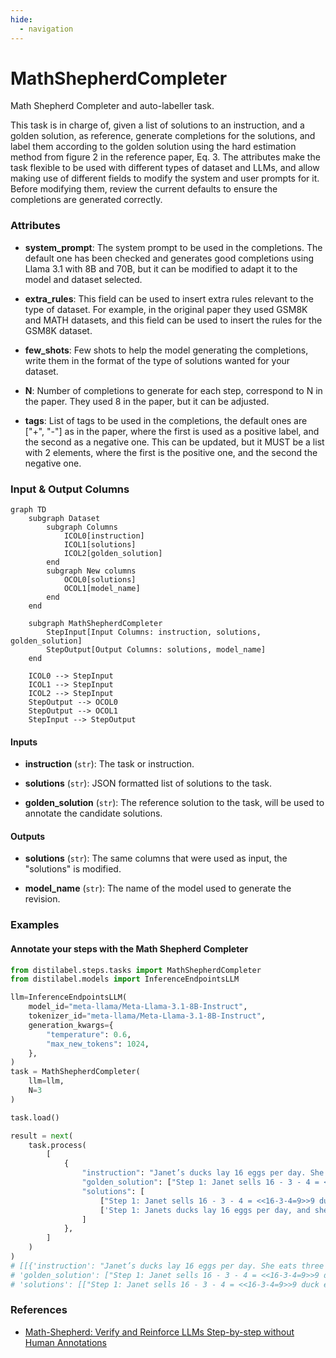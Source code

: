 ```yaml
---
hide:
  - navigation
---
```

# MathShepherdCompleter

Math Shepherd Completer and auto-labeller task.



This task is in charge of, given a list of solutions to an instruction, and a golden solution,
    as reference, generate completions for the solutions, and label them according to the golden
    solution using the hard estimation method from figure 2 in the reference paper, Eq. 3.
    The attributes make the task flexible to be used with different types of dataset and LLMs, and
    allow making use of different fields to modify the system and user prompts for it. Before modifying
    them, review the current defaults to ensure the completions are generated correctly.





### Attributes

- **system_prompt**: The system prompt to be used in the completions. The default one has been  checked and generates good completions using Llama 3.1 with 8B and 70B,  but it can be modified to adapt it to the model and dataset selected.

- **extra_rules**: This field can be used to insert extra rules relevant to the type of dataset.  For example, in the original paper they used GSM8K and MATH datasets, and this field  can be used to insert the rules for the GSM8K dataset.

- **few_shots**: Few shots to help the model generating the completions, write them in the  format of the type of solutions wanted for your dataset.

- **N**: Number of completions to generate for each step, correspond to N in the paper.  They used 8 in the paper, but it can be adjusted.

- **tags**: List of tags to be used in the completions, the default ones are ["+", "-"] as in the  paper, where the first is used as a positive label, and the second as a negative one.  This can be updated, but it MUST be a list with 2 elements, where the first is the  positive one, and the second the negative one.





### Input & Output Columns

``` mermaid
graph TD
	subgraph Dataset
		subgraph Columns
			ICOL0[instruction]
			ICOL1[solutions]
			ICOL2[golden_solution]
		end
		subgraph New columns
			OCOL0[solutions]
			OCOL1[model_name]
		end
	end

	subgraph MathShepherdCompleter
		StepInput[Input Columns: instruction, solutions, golden_solution]
		StepOutput[Output Columns: solutions, model_name]
	end

	ICOL0 --> StepInput
	ICOL1 --> StepInput
	ICOL2 --> StepInput
	StepOutput --> OCOL0
	StepOutput --> OCOL1
	StepInput --> StepOutput

```


#### Inputs


- **instruction** (`str`): The task or instruction.

- **solutions** (`str`): JSON formatted list of solutions to the task.

- **golden_solution** (`str`): The reference solution to the task, will be used  to annotate the candidate solutions.




#### Outputs


- **solutions** (`str`): The same columns that were used as input, the "solutions" is modified.

- **model_name** (`str`): The name of the model used to generate the revision.





### Examples


#### Annotate your steps with the Math Shepherd Completer
```python
from distilabel.steps.tasks import MathShepherdCompleter
from distilabel.models import InferenceEndpointsLLM

llm=InferenceEndpointsLLM(
    model_id="meta-llama/Meta-Llama-3.1-8B-Instruct",
    tokenizer_id="meta-llama/Meta-Llama-3.1-8B-Instruct",
    generation_kwargs={
        "temperature": 0.6,
        "max_new_tokens": 1024,
    },
)
task = MathShepherdCompleter(
    llm=llm,
    N=3
)

task.load()

result = next(
    task.process(
        [
            {
                "instruction": "Janet’s ducks lay 16 eggs per day. She eats three for breakfast every morning and bakes muffins for her friends every day with four. She sells the remainder at the farmers' market daily for $2 per fresh duck egg. How much in dollars does she make every day at the farmers' market?",
                "golden_solution": ["Step 1: Janet sells 16 - 3 - 4 = <<16-3-4=9>>9 duck eggs a day.", "Step 2: She makes 9 * 2 = $<<9*2=18>>18 every day at the farmer’s market.", "The answer is: 18"],
                "solutions": [
                    ["Step 1: Janet sells 16 - 3 - 4 = <<16-3-4=9>>9 duck eggs a day.", "Step 2: She makes 9 * 2 = $<<9*2=18>>18 every day at the farmer’s market.", "The answer is: 18"],
                    ['Step 1: Janets ducks lay 16 eggs per day, and she uses 3 + 4 = <<3+4=7>>7 for eating and baking.', 'Step 2: So she sells 16 - 7 = <<16-7=9>>9 duck eggs every day.', 'Step 3: Those 9 eggs are worth 9 * $2 = $<<9*2=18>>18.', 'The answer is: 18'],
                ]
            },
        ]
    )
)
# [[{'instruction': "Janet’s ducks lay 16 eggs per day. She eats three for breakfast every morning and bakes muffins for her friends every day with four. She sells the remainder at the farmers' market daily for $2 per fresh duck egg. How much in dollars does she make every day at the farmers' market?",
# 'golden_solution': ["Step 1: Janet sells 16 - 3 - 4 = <<16-3-4=9>>9 duck eggs a day.", "Step 2: She makes 9 * 2 = $<<9*2=18>>18 every day at the farmer\u2019s market.", "The answer is: 18"],
# 'solutions': [["Step 1: Janet sells 16 - 3 - 4 = <<16-3-4=9>>9 duck eggs a day. -", "Step 2: She makes 9 * 2 = $<<9*2=18>>18 every day at the farmer\u2019s market.", "The answer is: 18"], ["Step 1: Janets ducks lay 16 eggs per day, and she uses 3 + 4 = <<3+4=7>>7 for eating and baking. +", "Step 2: So she sells 16 - 7 = <<16-7=9>>9 duck eggs every day. +", "Step 3: Those 9 eggs are worth 9 * $2 = $<<9*2=18>>18.", "The answer is: 18"]]}]]
```




### References

- [Math-Shepherd: Verify and Reinforce LLMs Step-by-step without Human Annotations](https://arxiv.org/abs/2312.08935)


